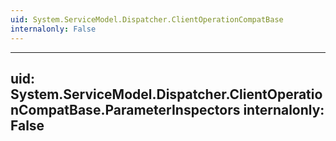 ```yaml
---
uid: System.ServiceModel.Dispatcher.ClientOperationCompatBase
internalonly: False
---
```


---
uid: System.ServiceModel.Dispatcher.ClientOperationCompatBase.ParameterInspectors
internalonly: False
---
